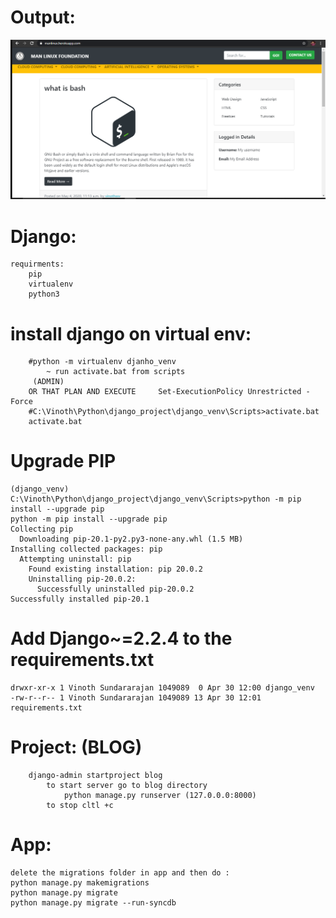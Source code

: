 # Output:

![](https://github.com/vinothsundararajan/Django_Blog/blob/master/blog/output.png)


# Django:
    requirments:
    	pip
    	virtualenv
    	python3
# install django on virtual env:
    	#python -m virtualenv djanho_venv
    		~ run activate.bat from scripts 
    	 (ADMIN)
    	OR THAT PLAN AND EXECUTE	 Set-ExecutionPolicy Unrestricted -Force
    	#C:\Vinoth\Python\django_project\django_venv\Scripts>activate.bat
    	activate.bat

# Upgrade PIP

    (django_venv) C:\Vinoth\Python\django_project\django_venv\Scripts>python -m pip install --upgrade pip
    python -m pip install --upgrade pip
    Collecting pip
      Downloading pip-20.1-py2.py3-none-any.whl (1.5 MB)
    Installing collected packages: pip
      Attempting uninstall: pip
        Found existing installation: pip 20.0.2
        Uninstalling pip-20.0.2:
          Successfully uninstalled pip-20.0.2
    Successfully installed pip-20.1
    
# Add Django~=2.2.4 to the requirements.txt
    drwxr-xr-x 1 Vinoth Sundararajan 1049089  0 Apr 30 12:00 django_venv
    -rw-r--r-- 1 Vinoth Sundararajan 1049089 13 Apr 30 12:01 requirements.txt

# Project: (BLOG)
    	django-admin startproject blog
    		to start server go to blog directory
    			python manage.py runserver (127.0.0.0:8000)
    		to stop cltl +c
# App:	
    delete the migrations folder in app and then do :
    python manage.py makemigrations
    python manage.py migrate
    python manage.py migrate --run-syncdb
